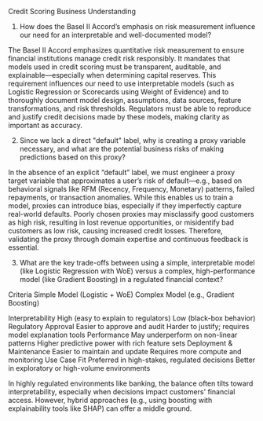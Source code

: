 Credit Scoring Business Understanding

1. How does the Basel II Accord’s emphasis on risk measurement influence our need for an interpretable and well-documented model?

The Basel II Accord emphasizes quantitative risk measurement to ensure financial institutions manage credit risk responsibly. 
It mandates that models used in credit scoring must be transparent, auditable, and explainable—especially when determining capital reserves. 
This requirement influences our need to use interpretable models (such as Logistic Regression or Scorecards using Weight of Evidence) and 
to thoroughly document model design, assumptions, data sources, feature transformations, and risk thresholds. 
Regulators must be able to reproduce and justify credit decisions made by these models, making clarity as important as accuracy.

2. Since we lack a direct "default" label, why is creating a proxy variable necessary, and what are the potential business risks of 
making predictions based on this proxy?

In the absence of an explicit “default” label, we must engineer a proxy target variable that 
approximates a user’s risk of default—e.g., based on behavioral signals like RFM (Recency, Frequency, Monetary) patterns, 
failed repayments, or transaction anomalies. While this enables us to train a model, proxies can introduce bias, 
especially if they imperfectly capture real-world defaults. Poorly chosen proxies may misclassify good customers as high risk,
resulting in lost revenue opportunities, or misidentify bad customers as low risk, causing increased credit losses. 
Therefore, validating the proxy through domain expertise and continuous feedback is essential.

3. What are the key trade-offs between using a simple, interpretable model (like Logistic Regression with WoE) versus a complex, 
high-performance model (like Gradient Boosting) in a regulated financial context?

Criteria	             Simple Model (Logistic + WoE)	                       Complex Model (e.g., Gradient Boosting)
   
Interpretability	     High (easy to explain to regulators)	                Low (black-box behavior)
Regulatory Approval	     Easier to approve and audit	                        Harder to justify; requires model explanation tools
Performance	             May underperform on non-linear patterns	                Higher predictive power with rich feature sets
Deployment & Maintenance     Easier to maintain and update	                        Requires more compute and monitoring
Use Case Fit	             Preferred in high-stakes, regulated decisions	        Better in exploratory or high-volume environments

In highly regulated environments like banking, the balance often tilts toward interpretability, especially when decisions impact customers' 
financial access. However, hybrid approaches (e.g., using boosting with explainability tools like SHAP) can offer a middle ground.

